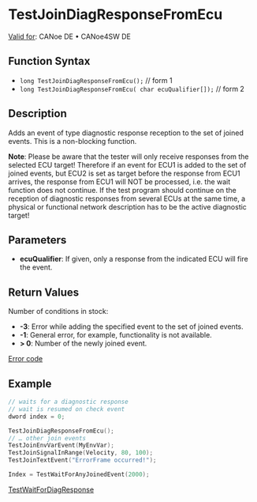 # TestJoinDiagResponseFromEcu

[Valid for](../../../Shared/FeatureAvailability.md): CANoe DE • CANoe4SW DE

## Function Syntax

- `long TestJoinDiagResponseFromEcu();` // form 1
- `long TestJoinDiagResponseFromEcu( char ecuQualifier[]);` // form 2

## Description

Adds an event of type diagnostic response reception to the set of joined events. This is a non-blocking function.

**Note**: Please be aware that the tester will only receive responses from the selected ECU target! Therefore if an event for ECU1 is added to the set of joined events, but ECU2 is set as target before the response from ECU1 arrives, the response from ECU1 will NOT be processed, i.e. the wait function does not continue. If the test program should continue on the reception of diagnostic responses from several ECUs at the same time, a physical or functional network description has to be the active diagnostic target!

## Parameters

- **ecuQualifier**: If given, only a response from the indicated ECU will fire the event.

## Return Values

Number of conditions in stock:

- **-3**: Error while adding the specified event to the set of joined events.
- **-1**: General error, for example, functionality is not available.
- **\> 0**: Number of the newly joined event.

[Error code](../../Diagnostics/CAPLfunctionsDiagnosticsErrorCode.md)

## Example

```c
// waits for a diagnostic response
// wait is resumed on check event
dword index = 0;

TestJoinDiagResponseFromEcu();
// … other join events
TestJoinEnvVarEvent(MyEnvVar);
TestJoinSignalInRange(Velocity, 80, 100);
TestJoinTextEvent("ErrorFrame occurred!");

Index = TestWaitForAnyJoinedEvent(2000);
```

[TestWaitForDiagResponse](CAPLfunctionTestWaitForDiagResponse.md)
